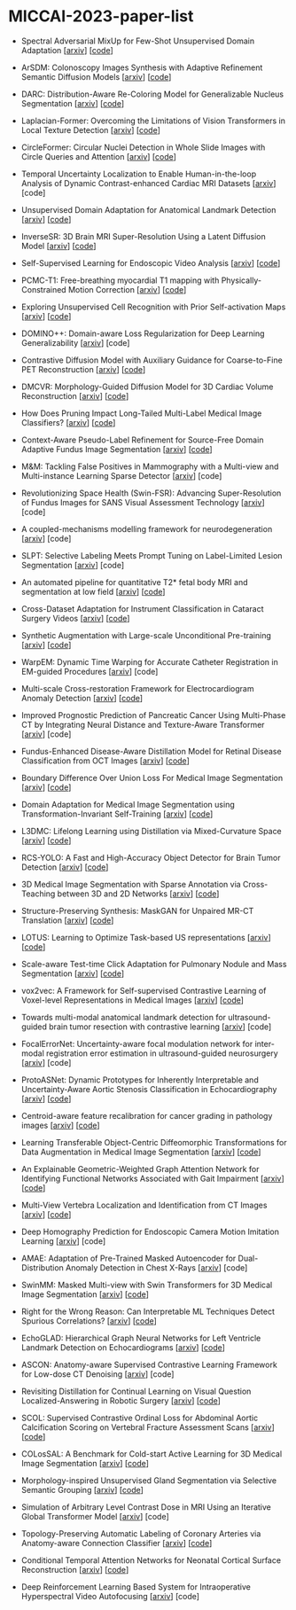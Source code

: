 # MICCAI-2023-paper-list


+ Spectral Adversarial MixUp for Few-Shot Unsupervised Domain Adaptation [[arxiv](https://arxiv.org/abs/2309.01207)] [[code](https://github.com/RPIDIAL/SAMix)]

+ ArSDM: Colonoscopy Images Synthesis with Adaptive Refinement Semantic Diffusion Models [[arxiv](https://arxiv.org/abs/2309.01111)] [[code](https://github.com/DuYooho/ArSDM)]

+ DARC: Distribution-Aware Re-Coloring Model for Generalizable Nucleus Segmentation [[arxiv](https://arxiv.org/abs/2309.00188)] [[code](https://github.com/csccsccsccsc/DARC)]

+ Laplacian-Former: Overcoming the Limitations of Vision Transformers in Local Texture Detection [[arxiv](https://arxiv.org/abs/2309.00108)] [[code](https://github.com/mindflow-institue/Laplacian-Former)]

+ CircleFormer: Circular Nuclei Detection in Whole Slide Images with Circle Queries and Attention [[arxiv](https://arxiv.org/abs/2308.16145)] [[code](https://github.com/zhanghx-iim-ahu/CircleFormer)]

+ Temporal Uncertainty Localization to Enable Human-in-the-loop Analysis of Dynamic Contrast-enhanced Cardiac MRI Datasets [[arxiv](https://arxiv.org/abs/2308.13488)] [code]

+ Unsupervised Domain Adaptation for Anatomical Landmark Detection [[arxiv](https://arxiv.org/abs/2308.13286)] [[code](https://github.com/jhb86253817/UDA_Med_Landmark)]

+ InverseSR: 3D Brain MRI Super-Resolution Using a Latent Diffusion Model [[arxiv](https://arxiv.org/abs/2308.12465)] [[code](https://github.com/BioMedAI-UCSC/InverseSR)]

+ Self-Supervised Learning for Endoscopic Video Analysis [[arxiv](https://arxiv.org/abs/2308.12394)] [[code](https://github.com/RoyHirsch/endossl)]

+ PCMC-T1: Free-breathing myocardial T1 mapping with Physically-Constrained Motion Correction [[arxiv](https://arxiv.org/abs/2308.11281)] [[code](https://github.com/eyalhana/PCMC-T1)]

+ Exploring Unsupervised Cell Recognition with Prior Self-activation Maps [[arxiv](https://arxiv.org/abs/2308.11144)] [[code](https://github.com/cpystan/PSM)]

+ DOMINO++: Domain-aware Loss Regularization for Deep Learning Generalizability [[arxiv](https://arxiv.org/abs/2308.10453)] [code]

+ Contrastive Diffusion Model with Auxiliary Guidance for Coarse-to-Fine PET Reconstruction [[arxiv](https://arxiv.org/abs/2308.10157)] [[code](https://github.com/Show-han/PET-Reconstruction)]

+ DMCVR: Morphology-Guided Diffusion Model for 3D Cardiac Volume Reconstruction [[arxiv](https://arxiv.org/abs/2308.09223)] [[code](https://github.com/hexiaoxiao-cs/DMCVR)]

+ How Does Pruning Impact Long-Tailed Multi-Label Medical Image Classifiers? [[arxiv](https://arxiv.org/abs/2308.09180)] [[code](https://github.com/VITA-Group/PruneCXR)]

+ Context-Aware Pseudo-Label Refinement for Source-Free Domain Adaptive Fundus Image Segmentation [[arxiv](https://arxiv.org/abs/2308.07731)] [[code](https://github.com/xmed-lab/CPR)]

+ M&M: Tackling False Positives in Mammography with a Multi-view and Multi-instance Learning Sparse Detector [[arxiv](https://arxiv.org/abs/2308.06420)] [code]

+ Revolutionizing Space Health (Swin-FSR): Advancing Super-Resolution of Fundus Images for SANS Visual Assessment Technology [[arxiv](https://arxiv.org/abs/2308.06332)] [code]

+ A coupled-mechanisms modelling framework for neurodegeneration [[arxiv](https://arxiv.org/abs/2308.05536)] [code]

+ SLPT: Selective Labeling Meets Prompt Tuning on Label-Limited Lesion Segmentation [[arxiv](https://arxiv.org/abs/2308.04911)] [code]

+ An automated pipeline for quantitative T2* fetal body MRI and segmentation at low field [[arxiv](https://arxiv.org/abs/2308.04903)] [[code](https://github.com/SVRTK/Fetal-T2star-Recon)]

+ Cross-Dataset Adaptation for Instrument Classification in Cataract Surgery Videos [[arxiv](https://arxiv.org/abs/2308.04035)] [[code](https://github.com/JayParanjape/Barlow-Adaptor)]

+ Synthetic Augmentation with Large-scale Unconditional Pre-training [[arxiv](https://arxiv.org/abs/2308.04020)] [[code](https://github.com/karenyyy/HistoDiffAug)]

+ WarpEM: Dynamic Time Warping for Accurate Catheter Registration in EM-guided Procedures [[arxiv](https://arxiv.org/abs/2308.03652)] [code]

+ Multi-scale Cross-restoration Framework for Electrocardiogram Anomaly Detection [[arxiv](https://arxiv.org/abs/2308.01639)] [[code](https://github.com/MediaBrain-SJTU/ECGAD)]

+ Improved Prognostic Prediction of Pancreatic Cancer Using Multi-Phase CT by Integrating Neural Distance and Texture-Aware Transformer [[arxiv](https://arxiv.org/abs/2308.00507)] [code]

+ Fundus-Enhanced Disease-Aware Distillation Model for Retinal Disease Classification from OCT Images [[arxiv](https://arxiv.org/abs/2308.00291)] [[code](https://github.com/xmed-lab/FDDM)]

+ Boundary Difference Over Union Loss For Medical Image Segmentation [[arxiv](https://arxiv.org/abs/2308.00220)] [[code](https://github.com/sunfan-bvb/BoundaryDoULoss)]

+ Domain Adaptation for Medical Image Segmentation using Transformation-Invariant Self-Training [[arxiv](https://arxiv.org/abs/2307.16660)] [[code](https://github.com/Negin-Ghamsarian/Transformation-Invariant-Self-Training-MICCAI2023)]

+ L3DMC: Lifelong Learning using Distillation via Mixed-Curvature Space [[arxiv](https://arxiv.org/abs/2307.16459)] [[code](https://github.com/csiro-robotics/L3DMC)]

+ RCS-YOLO: A Fast and High-Accuracy Object Detector for Brain Tumor Detection [[arxiv](https://arxiv.org/abs/2307.16412)] [[code](https://github.com/mkang315/RCS-YOLO)]

+ 3D Medical Image Segmentation with Sparse Annotation via Cross-Teaching between 3D and 2D Networks [[arxiv](https://arxiv.org/abs/2307.16256)] [[code](https://github.com/HengCai-NJU/3D2DCT)]

+ Structure-Preserving Synthesis: MaskGAN for Unpaired MR-CT Translation [[arxiv](https://arxiv.org/abs/2307.16143)] [[code](https://github.com/HieuPhan33/MaskGAN)]

+ LOTUS: Learning to Optimize Task-based US representations [[arxiv](https://arxiv.org/abs/2307.16021)] [[code](https://github.com/danivelikova/lotus)]

+ Scale-aware Test-time Click Adaptation for Pulmonary Nodule and Mass Segmentation [[arxiv](https://arxiv.org/abs/2307.15645)] [[code](https://github.com/SplinterLi/SaTTCA)]

+ vox2vec: A Framework for Self-supervised Contrastive Learning of Voxel-level Representations in Medical Images [[arxiv](https://arxiv.org/abs/2307.14725)] [[code](https://github.com/mishgon/vox2vec)]

+ Towards multi-modal anatomical landmark detection for ultrasound-guided brain tumor resection with contrastive learning [[arxiv](https://arxiv.org/abs/2307.14523)] [code]

+ FocalErrorNet: Uncertainty-aware focal modulation network for inter-modal registration error estimation in ultrasound-guided neurosurgery [[arxiv](https://arxiv.org/abs/2307.14520)] [code]

+ ProtoASNet: Dynamic Prototypes for Inherently Interpretable and Uncertainty-Aware Aortic Stenosis Classification in Echocardiography [[arxiv](https://arxiv.org/abs/2307.14433)] [[code](https://github.com/hooman007/ProtoASNet)]

+ Centroid-aware feature recalibration for cancer grading in pathology images [[arxiv](https://arxiv.org/abs/2307.13947)] [[code](https://github.com/colin19950703/CaFeNet)]

+ Learning Transferable Object-Centric Diffeomorphic Transformations for Data Augmentation in Medical Image Segmentation [[arxiv](https://arxiv.org/abs/2307.13645)] [[code](https://github.com/nileshkumar0726/Learning_Transformations)]

+ An Explainable Geometric-Weighted Graph Attention Network for Identifying Functional Networks Associated with Gait Impairment [[arxiv](https://arxiv.org/abs/2307.13108)] [[code](https://github.com/favour-nerrise/xGW-GAT)]

+ Multi-View Vertebra Localization and Identification from CT Images [[arxiv](https://arxiv.org/abs/2307.12845)] [[code](https://github.com/ShanghaiTech-IMPACT/Multi-View-Vertebra-Localization-and-Identification-from-CT-Images)]

+ Deep Homography Prediction for Endoscopic Camera Motion Imitation Learning [[arxiv](https://arxiv.org/abs/2307.12792)] [code]

+ AMAE: Adaptation of Pre-Trained Masked Autoencoder for Dual-Distribution Anomaly Detection in Chest X-Rays [[arxiv](https://arxiv.org/abs/2307.12721)] [code]

+ SwinMM: Masked Multi-view with Swin Transformers for 3D Medical Image Segmentation [[arxiv](https://arxiv.org/abs/2307.12591)] [[code](https://github.com/UCSC-VLAA/SwinMM/)]

+ Right for the Wrong Reason: Can Interpretable ML Techniques Detect Spurious Correlations? [[arxiv](https://arxiv.org/abs/2307.12344)] [[code](https://github.com/ss-sun/right-for-the-wrong-reason)]

+ EchoGLAD: Hierarchical Graph Neural Networks for Left Ventricle Landmark Detection on Echocardiograms [[arxiv](https://arxiv.org/abs/2307.12229)] [[code](https://github.com/DSL-Lab/echoglad)]

+ ASCON: Anatomy-aware Supervised Contrastive Learning Framework for Low-dose CT Denoising [[arxiv](https://arxiv.org/abs/2307.12225)] [code]

+ Revisiting Distillation for Continual Learning on Visual Question Localized-Answering in Robotic Surgery [[arxiv](https://arxiv.org/abs/2307.12045)] [[code](https://github.com/longbai1006/CS-VQLA)]

+ SCOL: Supervised Contrastive Ordinal Loss for Abdominal Aortic Calcification Scoring on Vertebral Fracture Assessment Scans [[arxiv](https://arxiv.org/abs/2307.12006)] [[code](https://github.com/AfsahS/Supervised-Contrastive-Ordinal-Loss-for-Ordinal-Regression)]

+ COLosSAL: A Benchmark for Cold-start Active Learning for 3D Medical Image Segmentation [[arxiv](https://arxiv.org/abs/2307.12004)] [[code](https://github.com/MedICL-VU/COLosSAL)]

+ Morphology-inspired Unsupervised Gland Segmentation via Selective Semantic Grouping [[arxiv](https://arxiv.org/abs/2307.11989)] [[code](https://github.com/xmed-lab/MSSG)]

+ Simulation of Arbitrary Level Contrast Dose in MRI Using an Iterative Global Transformer Model [[arxiv](https://arxiv.org/abs/2307.11980)] [code]

+ Topology-Preserving Automatic Labeling of Coronary Arteries via Anatomy-aware Connection Classifier [[arxiv](https://arxiv.org/abs/2307.11959)] [[code](https://github.com/zutsusemi/MICCAI2023-TopoLab-Labels/)]

+ Conditional Temporal Attention Networks for Neonatal Cortical Surface Reconstruction [[arxiv](https://arxiv.org/abs/2307.11870)] [[code](https://github.com/m-qiang/CoTAN)]

+ Deep Reinforcement Learning Based System for Intraoperative Hyperspectral Video Autofocusing [[arxiv](https://arxiv.org/abs/2307.11638)] [code]





